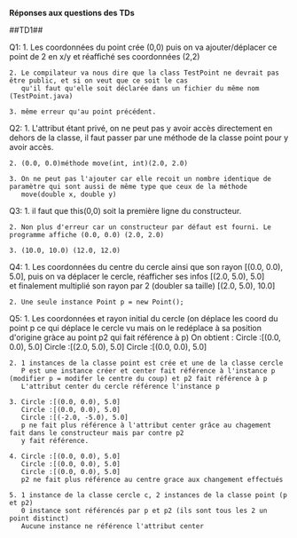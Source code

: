 **Réponses aux questions des TDs**

##TD1##


Q1:
	1. Les coordonnées du point crée (0,0) puis on va ajouter/déplacer ce point de 2 en x/y
	   et réaffiché ses coordonnées (2,2)

	2. Le compilateur va nous dire que la class TestPoint ne devrait pas être public, et si on veut que ce soit le cas
	   qu'il faut qu'elle soit déclarée dans un fichier du même nom (TestPoint.java)

	3. même erreur qu'au point précédent.
	
Q2:
	1. L'attribut étant privé, on ne peut pas y avoir accès directement en dehors de la classe, il faut passer par une méthode de la classe 		   point pour y avoir accès.

	2. (0.0, 0.0)méthode move(int, int)(2.0, 2.0)

	3. On ne peut pas l'ajouter car elle recoit un nombre identique de paramètre qui sont aussi de même type que ceux de la méthode 
	   move(double x, double y)
	
Q3:
	1. il faut que this(0,0) soit la première ligne du constructeur.

	2. Non plus d'erreur car un constructeur par défaut est fourni. Le programme affiche (0.0, 0.0) (2.0, 2.0)

	3. (10.0, 10.0) (12.0, 12.0)

Q4:
	1. Les coordonnées du centre du cercle ainsi que son rayon [(0.0, 0.0), 5.0],
	   puis on va déplacer le cercle, réafficher ses infos [(2.0, 5.0), 5.0]   
	   et finalement multiplié son rayon par 2 (doubler sa taille) [(2.0, 5.0), 10.0]

	2. Une seule instance Point p = new Point();

Q5:
	1. Les coordonnées et rayon initial du cercle (on déplace les coord du point p ce qui déplace le cercle vu mais on
	   le redéplace à sa position d'origine gràce au point p2 qui fait référence à p)
	   On obtient :
       Circle :[(0.0, 0.0), 5.0]
       Circle :[(2.0, 5.0), 5.0]
       Circle :[(0.0, 0.0), 5.0]

	2. 1 instances de la classe point est crée et une de la classe cercle
	   P est une instance créer et center fait référence à l'instance p (modifier p = modifer le centre du coup) et p2 fait référence à p
	   L'attribut center du cercle référence l'instance p

	3. Circle :[(0.0, 0.0), 5.0]
       Circle :[(0.0, 0.0), 5.0]
       Circle :[(-2.0, -5.0), 5.0]
       p ne fait plus référence à l'attribut center grâce au chagement fait dans le constructeur mais par contre p2
       y fait référence.

    4. Circle :[(0.0, 0.0), 5.0]
       Circle :[(0.0, 0.0), 5.0]
       Circle :[(0.0, 0.0), 5.0]
       p2 ne fait plus référence au centre grace aux changement effectués

    5. 1 instance de la classe cercle c, 2 instances de la classe point (p et p2)
       0 instance sont référencés par p et p2 (ils sont tous les 2 un point distinct)
       Aucune instance ne référence l'attribut center

